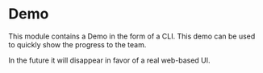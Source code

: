 # Demo

This module contains a Demo in the form of a CLI.
This demo can be used to quickly show the progress to the team.

In the future it will disappear in favor of a real web-based UI. 